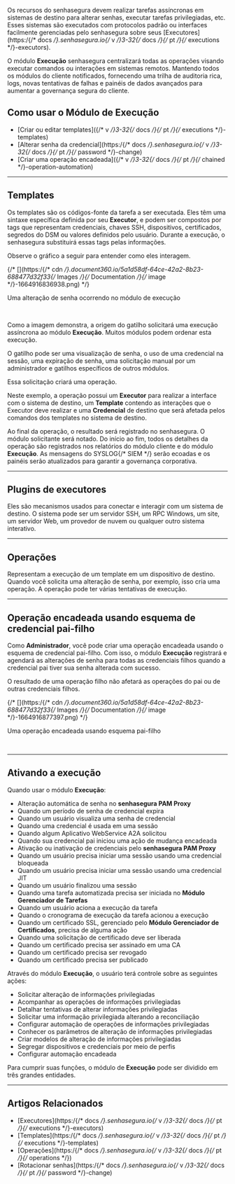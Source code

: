 Os recursos do senhasegura devem realizar tarefas assíncronas em sistemas de destino para alterar senhas, executar tarefas privilegiadas, etc. Esses sistemas são executados com protocolos padrão ou interfaces facilmente gerenciadas pelo senhasegura sobre seus [Executores](https:/{/* docs */}.senhasegura.io{/* v */}3-32{/* docs */}{/* pt */}{/* executions */}-executors).

O módulo **Execução** senhasegura centralizará todas as operações visando executar comandos ou interações em sistemas remotos. Mantendo todos os módulos do cliente notificados, fornecendo uma trilha de auditoria rica, logs, novas tentativas de falhas e painéis de dados avançados para aumentar a governança segura do cliente.

## Como usar o Módulo de Execução

* [Criar ou editar templates]({/* v */}3-32{/* docs */}{/* pt */}{/* executions */}-templates)
* [Alterar senha da credencial](https:/{/* docs */}.senhasegura.io{/* v */}3-32{/* docs */}{/* pt */}{/* password */}-change)
* [Criar uma operação encadeada]({/* v */}3-32{/* docs */}{/* pt */}{/* chained */}-operation-automation)



---

## Templates

Os templates são os códigos\-fonte da tarefa a ser executada. Eles têm uma sintaxe específica definida por seu **Executor**, e podem ser compostos por tags que representam credenciais, chaves SSH, dispositivos, certificados, segredos do DSM ou valores definidos pelo usuário. Durante a execução, o senhasegura substituirá essas tags pelas informações.

Observe o gráfico a seguir para entender como eles interagem.

{/* [](https:/{/* cdn */}.document360.io/5a1d58df-64ce-42a2-8b23-688477d32f33{/* Images */}{/* Documentation */}{/* image */}-1664916836938.png) */}

Uma alteração de senha ocorrendo no módulo de execução

 

Como a imagem demonstra, a origem do gatilho solicitará uma execução assíncrona ao módulo **Execução**. Muitos módulos podem ordenar esta execução.

O gatilho pode ser uma visualização de senha, o uso de uma credencial na sessão, uma expiração de senha, uma solicitação manual por um administrador e gatilhos específicos de outros módulos.

Essa solicitação criará uma operação.

Neste exemplo, a operação possui um **Executor** para realizar a interface com o sistema de destino, um **Template** contendo as interações que o Executor deve realizar e uma **Credencial** de destino que será afetada pelos comandos dos templates no sistema de destino.

Ao final da operação, o resultado será registrado no senhasegura. O módulo solicitante será notado. Do início ao fim, todos os detalhes da operação são registrados nos relatórios do módulo cliente e do módulo **Execução**. As mensagens do SYSLOG{/* SIEM */} serão ecoadas e os painéis serão atualizados para garantir a governança corporativa.



---

## Plugins de executores

Eles são mecanismos usados para conectar e interagir com um sistema de destino. O sistema pode ser um servidor SSH, um RPC Windows, um site, um servidor Web, um provedor de nuvem ou qualquer outro sistema interativo.



---

## Operações

Representam a execução de um template em um dispositivo de destino. Quando você solicita uma alteração de senha, por exemplo, isso cria uma operação. A operação pode ter várias tentativas de execução.



---

## Operação encadeada usando esquema de credencial pai\-filho

Como **Administrador**, você pode criar uma operação encadeada usando o esquema de credencial pai\-filho. Com isso, o módulo **Execução** registrará e agendará as alterações de senha para todas as credenciais filhos quando a credencial pai tiver sua senha alterada com sucesso.

O resultado de uma operação filho não afetará as operações do pai ou de outras credenciais filhos.

{/* [](https:/{/* cdn */}.document360.io/5a1d58df-64ce-42a2-8b23-688477d32f33{/* Images */}{/* Documentation */}{/* image */}-1664916877397.png) */}

Uma operação encadeada usando esquema pai\-filho

 



---

## Ativando a execução

Quando usar o módulo **Execução**:

* Alteração automática de senha no **senhasegura PAM Proxy**
* Quando um período de senha de credencial expira
* Quando um usuário visualiza uma senha de credencial
* Quando uma credencial é usada em uma sessão
* Quando algum Aplicativo WebService A2A solicitou
* Quando sua credencial pai iniciou uma ação de mudança encadeada
* Ativação ou inativação de credenciais pelo **senhasegura PAM Proxy**
* Quando um usuário precisa iniciar uma sessão usando uma credencial bloqueada
* Quando um usuário precisa iniciar uma sessão usando uma credencial JIT
* Quando um usuário finalizou uma sessão
* Quando uma tarefa automatizada precisa ser iniciada no **Módulo Gerenciador de Tarefas**
* Quando um usuário aciona a execução da tarefa
* Quando o cronograma de execução da tarefa acionou a execução
* Quando um certificado SSL, gerenciado pelo **Módulo Gerenciador de Certificados**, precisa de alguma ação
* Quando uma solicitação de certificado deve ser liberada
* Quando um certificado precisa ser assinado em uma CA
* Quando um certificado precisa ser revogado
* Quando um certificado precisa ser publicado

Através do módulo **Execução**, o usuário terá controle sobre as seguintes ações:

* Solicitar alteração de informações privilegiadas
* Acompanhar as operações de informações privilegiadas
* Detalhar tentativas de alterar informações privilegiadas
* Solicitar uma informação privilegiada alterando a reconciliação
* Configurar automação de operações de informações privilegiadas
* Conhecer os parâmetros de alteração de informações privilegiadas
* Criar modelos de alteração de informações privilegiadas
* Segregar dispositivos e credenciais por meio de perfis
* Configurar automação encadeada

Para cumprir suas funções, o módulo de **Execução** pode ser dividido em três grandes entidades.



---

## Artigos Relacionados

* [Executores](https:/{/* docs */}.senhasegura.io{/* v */}3-32{/* docs */}{/* pt */}{/* executions */}-executors)
* [Templates](https:/{/* docs */}.senhasegura.io{/* v */}3-32{/* docs */}{/* pt */}{/* executions */}-templates)
* [Operações](https:/{/* docs */}.senhasegura.io{/* v */}3-32{/* docs */}{/* pt */}{/* operations */})
* [Rotacionar senhas](https:/{/* docs */}.senhasegura.io{/* v */}3-32{/* docs */}{/* pt */}{/* password */}-change)
